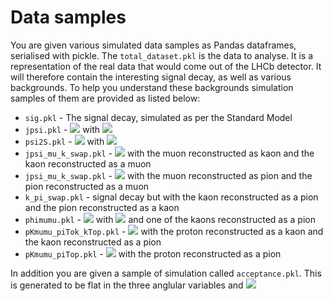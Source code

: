 Data samples
============

You are given various simulated data samples as Pandas dataframes, serialised with pickle. The `total_dataset.pkl` is the data to analyse. It is a representation of the real data that would come out of the LHCb detector. It will therefore contain the interesting signal decay, as well as various backgrounds. To help you understand these backgrounds simulation samples of them are provided as listed below:

* `sig.pkl` - The signal decay, simulated as per the Standard Model
* `jpsi.pkl` - <img src="https://latex.codecogs.com/gif.latex?B^{0}\rightarrow{}J/\psi{}K^{\ast{}0} " /> with <img src="https://latex.codecogs.com/gif.latex?J/\psi\rightarrow\mu\mu " />
* `psi2S.pkl` - <img src="https://latex.codecogs.com/gif.latex?B^{0}\rightarrow{}\psi{}(2S)K^{\ast{}0} " /> with <img src="https://latex.codecogs.com/gif.latex?\psi{}(2S)\rightarrow\mu\mu " />
* `jpsi_mu_k_swap.pkl` - <img src="https://latex.codecogs.com/gif.latex?B^{0}\rightarrow{}J/\psi{}K^{\ast{}0} " /> with the muon reconstructed as kaon and the kaon reconstructed as a muon
* `jpsi_mu_k_swap.pkl` - <img src="https://latex.codecogs.com/gif.latex?B^{0}\rightarrow{}J/\psi{}K^{\ast{}0} " /> with the muon reconstructed as pion and the pion reconstructed as a muon
* `k_pi_swap.pkl` - signal decay but with the kaon reconstructed as a pion and the pion reconstructed as a kaon
* `phimumu.pkl` - <img src="https://latex.codecogs.com/gif.latex?B_{s}^{0}\rightarrow{}\phi\mu\mu " /> with <img src="https://latex.codecogs.com/gif.latex?\phi{}\rightarrow{}KK " /> and one of the kaons reconstructed as a pion
* `pKmumu_piTok_kTop.pkl` - <img src="https://latex.codecogs.com/gif.latex?\Lambda_{b}^{0}\rightarrow{}pK\mu\mu " /> with the proton reconstructed as a kaon and the kaon reconstructed as a pion
* `pKmumu_piTop.pkl`  - <img src="https://latex.codecogs.com/gif.latex?\Lambda_{b}^{0}\rightarrow{}pK\mu\mu " /> with the proton reconstructed as a pion

In addition you are given a sample of simulation called `acceptance.pkl`. This is generated to be flat in the three anglular variables and <img src="https://latex.codecogs.com/gif.latex?q^{2}" />
